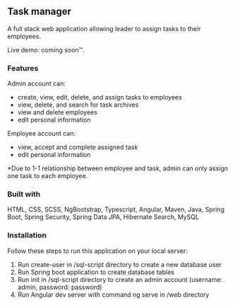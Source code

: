 ## Task manager
A full stack web application allowing leader to assign tasks to their employees.

Live demo: coming soon™.

### Features
Admin account can: 
- create, view, edit, delete, and assign tasks to employees
- view, delete, and search for task archives
- view and delete employees
- edit personal information

Employee account can:
- view, accept and complete assigned task
- edit personal information

*Due to 1-1 relationship between employee and task, admin can only assign one task to each employee. 

### Built with
HTML, CSS, SCSS, NgBootstrap, Typescript, Angular, Maven, Java, Spring Boot, Spring Security, Spring Data JPA, Hibernate Search, MySQL

### Installation
Follow these steps to run this application on your local server:
1. Run create-user in /sql-script directory to create a new database user
2. Run Spring boot application to create database tables
3. Run init in /sql-script directory to create an admin account (username: admin, password: password)
4. Run Angular dev server with command ng serve in /web directory







